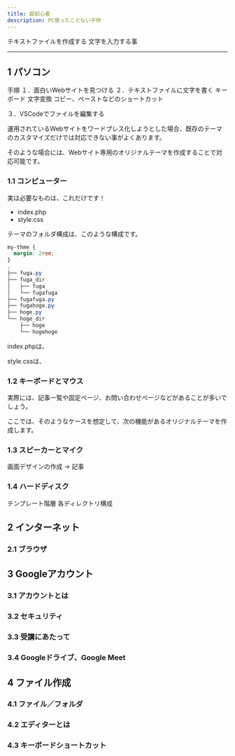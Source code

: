 ```yaml
---
title: 超初心者
description: PC使ったことない子供
---
```

テキストファイルを作成する
文字を入力する事

---
## 1 パソコン

手順
１．面白いWebサイトを見つける
２．テキストファイルに文字を書く
キーボード
文字変換
コピー、ペーストなどのショートカット

３．VSCodeでファイルを編集する


運用されているWebサイトをワードプレス化しようとした場合、既存のテーマのカスタマイズだけでは対応できない事がよくあります。

そのような場合には、Webサイト専用のオリジナルテーマを作成することで対応可能です。

### 1.1 コンピューター

実は必要なものは、これだけです！

- index.php
- style.css

テーマのフォルダ構成は、このような構成です。

```css
my-thme {
  margin: 2rem;
}
.
├── fuga.py
├── fuga_dir
│   ├── fuga
│   └── fugafuga
├── fugafuga.py
├── fugahoge.py
├── hoge.py
└── hoge_dir
    ├── hoge
    └── hogehoge
```

index.phpは、

style.cssは、



### 1.2 キーボードとマウス

実際には、記事一覧や固定ページ、お問い合わせページなどがあることが多いでしょう。

ここでは、そのようなケースを想定して、次の機能があるオリジナルテーマを作成します。

### 1.3 スピーカーとマイク

画面デザインの作成 → 記事

### 1.4 ハードディスク

テンプレート階層
各ディレクトリ構成


## 2 インターネット

### 2.1 ブラウザ


## 3 Googleアカウント

### 3.1 アカウントとは

### 3.2 セキュリティ

### 3.3 受講にあたって

### 3.4 Googleドライブ、Google Meet

## 4 ファイル作成

### 4.1 ファイル／フォルダ

### 4.2 エディターとは

### 4.3 キーボードショートカット


